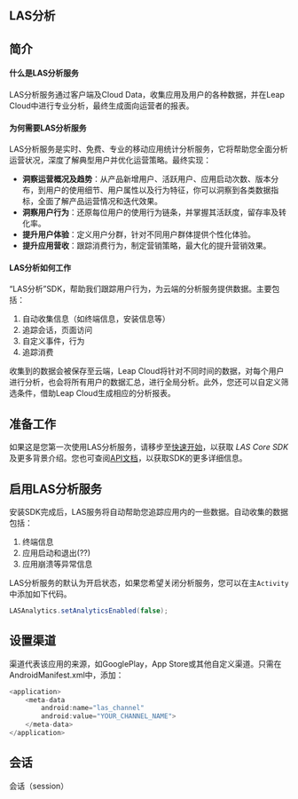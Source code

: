 ## LAS分析

## 简介

####	**什么是LAS分析服务**
LAS分析服务通过客户端及Cloud Data，收集应用及用户的各种数据，并在Leap Cloud中进行专业分析，最终生成面向运营者的报表。

####	**为何需要LAS分析服务**
LAS分析服务是实时、免费、专业的移动应用统计分析服务，它将帮助您全面分析运营状况，深度了解典型用户并优化运营策略。最终实现：

*	**洞察运营概况及趋势**：从产品新增用户、活跃用户、应用启动次数、版本分布，到用户的使用细节、用户属性以及行为特征，你可以洞察到各类数据指标，全面了解产品运营情况和迭代效果。
*	**洞察用户行为**：还原每位用户的使用行为链条，并掌握其活跃度，留存率及转化率。
*	**提升用户体验**：定义用户分群，针对不同用户群体提供个性化体验。
*	**提升应用营收**：跟踪消费行为，制定营销策略，最大化的提升营销效果。


####	**LAS分析如何工作**
“LAS分析”SDK，帮助我们跟踪用户行为，为云端的分析服务提供数据。主要包括：

1.  自动收集信息（如终端信息，安装信息等）
2.  追踪会话，页面访问
2.  自定义事件，行为
3.  追踪消费

收集到的数据会被保存至云端，Leap Cloud将针对不同时间的数据，对每个用户进行分析，也会将所有用户的数据汇总，进行全局分析。此外，您还可以自定义筛选条件，借助Leap Cloud生成相应的分析报表。

## 准备工作
如果这是您第一次使用LAS分析服务，请移步至[快速开始](../gettingstarted/ExistingProject.md)，以获取 *LAS Core SDK* 及更多背景介绍。您也可查阅[API文档](...)，以获取SDK的更多详细信息。

## 启用LAS分析服务
安装SDK完成后，LAS服务将自动帮助您追踪应用内的一些数据。自动收集的数据包括：

1.	终端信息
2.	应用启动和退出(??)
3.	应用崩溃等异常信息

LAS分析服务的默认为开启状态，如果您希望关闭分析服务，您可以在主`Activity`中添加如下代码。

```Java
LASAnalytics.setAnalyticsEnabled(false);
```

## 设置渠道
渠道代表该应用的来源，如GooglePlay，App Store或其他自定义渠道。只需在AndroidManifest.xml中，添加：

```java
<application>
	<meta-data
		android:name="las_channel"
		android:value="YOUR_CHANNEL_NAME">
	</meta-data>
</application>
```

##	会话
会话（session）

